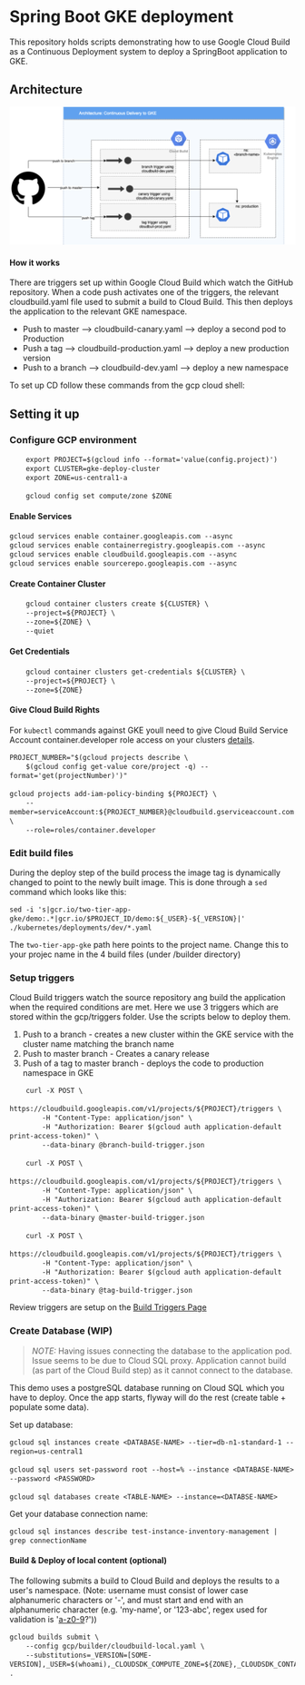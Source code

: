 # Spring Boot GKE deployment

This repository holds scripts demonstrating how to use Google Cloud Build as a Continuous Deployment 
system to deploy a SpringBoot application to GKE.

## Architecture

![](./media/arch.png)

#### How it works
There are triggers set up within Google Cloud Build which watch the GitHub repository. When a code push activates one of
the triggers, the relevant cloudbuild.yaml file used to submit a build to Cloud Build. This then deploys the application
to the relevant GKE namespace.

- Push to master --> cloudbuild-canary.yaml --> deploy a second pod to Production
- Push a tag --> cloudbuild-production.yaml --> deploy a new production version
- Push to a branch --> cloudbuild-dev.yaml --> deploy a new namespace

To set up CD follow these commands from the gcp cloud shell:

## Setting it up 

### Configure GCP environment

```
    export PROJECT=$(gcloud info --format='value(config.project)')
    export CLUSTER=gke-deploy-cluster
    export ZONE=us-central1-a

    gcloud config set compute/zone $ZONE
```

#### Enable Services
```
gcloud services enable container.googleapis.com --async
gcloud services enable containerregistry.googleapis.com --async
gcloud services enable cloudbuild.googleapis.com --async
gcloud services enable sourcerepo.googleapis.com --async
```
#### Create Container Cluster

```
    gcloud container clusters create ${CLUSTER} \
    --project=${PROJECT} \
    --zone=${ZONE} \
    --quiet

```

#### Get Credentials

```
    gcloud container clusters get-credentials ${CLUSTER} \
    --project=${PROJECT} \
    --zone=${ZONE}
```

#### Give Cloud Build Rights

For `kubectl` commands against GKE youll need to give Cloud Build Service Account container.developer role access 
on your clusters [details](https://github.com/GoogleCloudPlatform/cloud-builders/tree/master/kubectl).

```
PROJECT_NUMBER="$(gcloud projects describe \
    $(gcloud config get-value core/project -q) --format='get(projectNumber)')"

gcloud projects add-iam-policy-binding ${PROJECT} \
    --member=serviceAccount:${PROJECT_NUMBER}@cloudbuild.gserviceaccount.com \
    --role=roles/container.developer

```

### Edit build files
During the deploy step of the build process the image tag is dynamically changed to point to the newly built image. 
This is done through a `sed` command which looks like this: 

```
sed -i 's|gcr.io/two-tier-app-gke/demo:.*|gcr.io/$PROJECT_ID/demo:${_USER}-${_VERSION}|' ./kubernetes/deployments/dev/*.yaml
```

The `two-tier-app-gke` path here points to the project name. Change this to your projec name in the 4 build files (under /builder directory)


### Setup triggers
Cloud Build triggers watch the source repository ang build the application when the required conditions
are met. Here we use 3 triggers which are stored within the gcp/triggers folder. Use the scripts below 
to deploy them. 

1. Push to a branch - creates a new cluster within the GKE service with the cluster name matching the 
branch name
2. Push to master branch - Creates a canary release
3. Push of a tag to master branch - deploys the code to production namespace in GKE

```
    curl -X POST \
        https://cloudbuild.googleapis.com/v1/projects/${PROJECT}/triggers \
        -H "Content-Type: application/json" \
        -H "Authorization: Bearer $(gcloud auth application-default print-access-token)" \
        --data-binary @branch-build-trigger.json

    curl -X POST \
        https://cloudbuild.googleapis.com/v1/projects/${PROJECT}/triggers \
        -H "Content-Type: application/json" \
        -H "Authorization: Bearer $(gcloud auth application-default print-access-token)" \
        --data-binary @master-build-trigger.json

    curl -X POST \
        https://cloudbuild.googleapis.com/v1/projects/${PROJECT}/triggers \
        -H "Content-Type: application/json" \
        -H "Authorization: Bearer $(gcloud auth application-default print-access-token)" \
        --data-binary @tag-build-trigger.json
```

Review triggers are setup on the [Build Triggers Page](https://console.cloud.google.com/gcr/triggers) 

### Create Database (WIP)

> *NOTE:* Having issues connecting the database to the application pod. Issue seems to be due to Cloud SQL proxy. 
> Application cannot build (as part of the Cloud Build step) as it cannot connect to the database.

This demo uses a postgreSQL database running on Cloud SQL which you have to deploy. Once the app starts, 
flyway will do the rest (create table + populate some data).

Set up database: 
```
gcloud sql instances create <DATABASE-NAME> --tier=db-n1-standard-1 --region=us-central1

gcloud sql users set-password root --host=% --instance <DATABASE-NAME> --password <PASSWORD>

gcloud sql databases create <TABLE-NAME> --instance=<DATABSE-NAME>
```
Get your database connection name:

```
gcloud sql instances describe test-instance-inventory-management | grep connectionName
```

#### Build & Deploy of local content (optional)

The following submits a build to Cloud Build and deploys the results to a user's namespace. (Note: username must consist of lower case 
alphanumeric characters or '-', and must start and end with an alphanumeric character (e.g. 'my-name',  or '123-abc', regex used for 
validation is '[a-z0-9]([-a-z0-9]*[a-z0-9])?'))

```
gcloud builds submit \
    --config gcp/builder/cloudbuild-local.yaml \
    --substitutions=_VERSION=[SOME-VERSION],_USER=$(whoami),_CLOUDSDK_COMPUTE_ZONE=${ZONE},_CLOUDSDK_CONTAINER_CLUSTER=${CLUSTER} .
```



